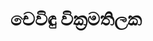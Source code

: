 ---
title: චෙවිඳු වික්‍රමතිලක
bio: |
  ඔබ ඔබම දැයි, මම මමම දැයි?
avatar: /images/chevindu.jpeg
social:
  - title: github
    url: https://github.com/Chevindu
  - title: twitter
    url: https://twitter.com/Chevindu
---